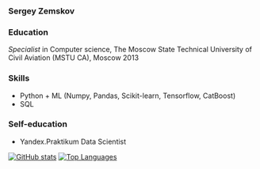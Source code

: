 ### Sergey Zemskov

### Education

*Specialist* in Computer science, The Moscow State Technical University of Civil Aviation (MSTU CA), Moscow 2013

### Skills

* Python + ML (Numpy, Pandas, Scikit-learn, Tensorflow, CatBoost)
* SQL

### Self-education

* Yandex.Praktikum Data Scientist


[![GitHub stats](https://github-readme-stats.vercel.app/api?username=brut0)](https://github.com/anuraghazra/github-readme-stats)
[![Top Languages](https://github-readme-stats.vercel.app/api/top-langs/?username=brut0)](https://github.com/anuraghazra/github-readme-stats)


<!--
**brut0/brut0** is a ✨ _special_ ✨ repository because its `README.md` (this file) appears on your GitHub profile.

Here are some ideas to get you started:

- 🔭 I’m currently working on ...
- 🌱 I’m currently learning ...
- 👯 I’m looking to collaborate on ...
- 🤔 I’m looking for help with ...
- 💬 Ask me about ...
- 📫 How to reach me: ...
- 😄 Pronouns: ...
- ⚡ Fun fact: ...
-->
